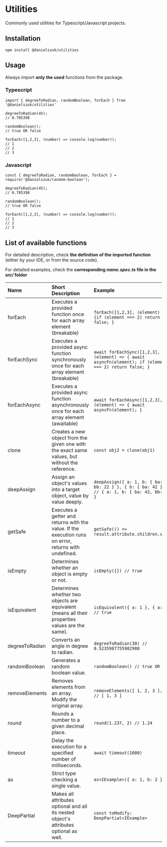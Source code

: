 # Utilities
Commonly used utilities for Typescript/Javascript projects.

## Installation
```shell script
npm install @danielszuk/utilities
```

## Usage
Always import **only the used** functions from the package.

### Typescript
```
import { degreeToRadian, randomBoolean, forEach } from '@danielszuk/utilities'

degreeToRadian(45);
// 0.785398

randomBoolean();
// true OR false

forEach([1,2,3], (number) => console.log(number));
// 1
// 2
// 3
```

### Javascript
```
const { degreeToRadian, randomBoolean, forEach } = require('@danielszuk/random-boolean');

degreeToRadian(45);
// 0.785398

randomBoolean();
// true OR false

forEach([1,2,3], (number) => console.log(number));
// 1
// 2
// 3
```

## List of available functions
For detailed description, check **the definition of the imported function** (either by your IDE, or from the source code).

For detailed examples, check the **corresponding *name.spec.ts* file in the *src/* folder**

| Name     |      Short Description      |  Example |
|:---------|:---------------------------|:---------|
| forEach | Executes a provided function once for each array element (breakable) | ```forEach([1,2,3], (element) => {if (element === 2) return false; }``` |
| forEachSync | Executes a provided async function synchronously once for each array element (breakable) | ```await forEachSync([1,2,3], (element) => { await asyncFn(element); if (element === 2) return false; }``` |
| forEachAsync | Executes a provided async function asynchronously once for each array element (awaitable) | ```await forEachAsync([1,2,3], (element) => { await asyncFn(element); }``` |
| clone | Creates a new object from the given one with the exact same values, but without the reference. | ```const obj2 = clone(obj1)``` |
| deepAssign | Assign an object's values into a target object, value by value deeply. | ```deepAssign({ a: 1, b: { ba: 21, bb: 22 } }, { b: { ba: 42 } }) // { a: 1, b: { ba: 42, bb: 22 } } ``` |
| getSafe | Executes a getter and returns with the value. If the execution runs on error, returns with undefined. | ```getSafe(() => result.attribute.children.value)``` |
| isEmpty | Determines whether an object is empty or not. | ```isEmpty({}) // true``` |
| isEquivalent | Determines whether two objects are equivalent (means all their properties values are the same). | ```isEquivalent({ a: 1 }, { a: 1 }) // true``` |
| degreeToRadian | Converts an angle in degree to radian. | ```degreeToRadian(30) // 0.5235987755982988``` |
| randomBoolean | Generates a random boolean value. | ```randomBoolean() // true OR false``` |
| removeElements | Removes elements from an array. Modify the original array. | ```removeElements([ 1, 2, 3 ], 2) // [ 1, 3 ]``` |
| round | Rounds a number to a given decimal place. | ```round(1.237, 2) // 1.24``` |
| timeout | Delay the execution for a specified number of milliseconds. | ```await timeout(1000)``` |
| as | Strict type checking a single value. | ```as<IExample>({ a: 1, b: 2 })``` |
| DeepPartial | Makes all attributes optional and all its nested object's attributes optional as well. | ```const toModify: DeepPartial<IExample>``` |
